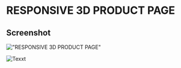 # RESPONSIVE 3D PRODUCT PAGE

## Screenshot
!["RESPONSIVE 3D PRODUCT PAGE"](https://raw.githubusercontent.com/namusanga/Jumia-3D-shoe/master/screenshot2.jpg "RESPONSIVE 3D PRODUCT PAGE")

![Texxt]("https://raw.githubusercontent.com/namusanga/Jumia-3D-shoe/master/AnimatedGIF-source.gif")
